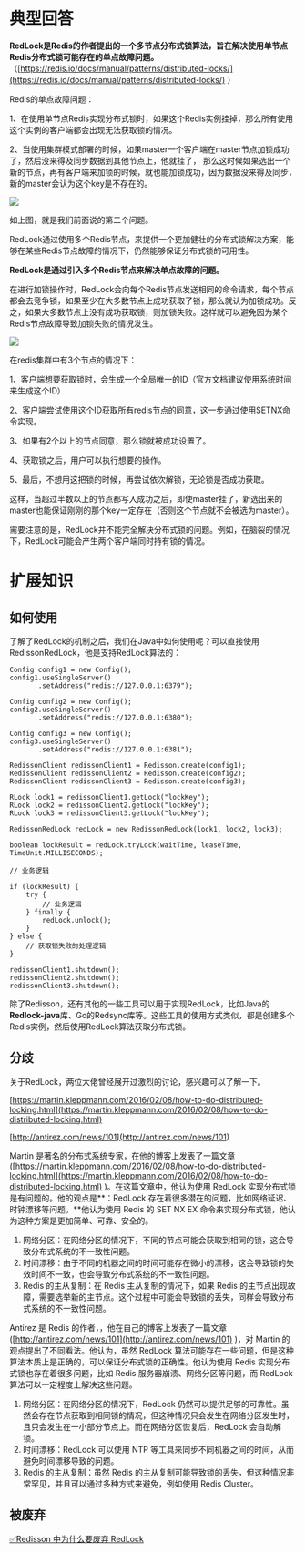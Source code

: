 # 典型回答


**RedLock是Redis的作者提出的一个多节点分布式锁算法，旨在解决使用单节点Redis分布式锁可能存在的单点故障问题。**（[https://redis.io/docs/manual/patterns/distributed-locks/](https://redis.io/docs/manual/patterns/distributed-locks/) ）



Redis的单点故障问题：

1、在使用单节点Redis实现分布式锁时，如果这个Redis实例挂掉，那么所有使用这个实例的客户端都会出现无法获取锁的情况。

2、当使用集群模式部署的时候，如果master一个客户端在master节点加锁成功了，然后没来得及同步数据到其他节点上，他就挂了， 那么这时候如果选出一个新的节点，再有客户端来加锁的时候，就也能加锁成功，因为数据没来得及同步，新的master会认为这个key是不存在的。



![](https://cdn.nlark.com/yuque/0/2024/png/5378072/1705138438131-c160ac35-1707-42c4-868b-ac2313f53697.png)

如上图，就是我们前面说的第二个问题。



RedLock通过使用多个Redis节点，来提供一个更加健壮的分布式锁解决方案，能够在某些Redis节点故障的情况下，仍然能够保证分布式锁的可用性。



**RedLock是通过引入多个Redis节点来解决单点故障的问题。**



在进行加锁操作时，RedLock会向每个Redis节点发送相同的命令请求，每个节点都会去竞争锁，如果至少在大多数节点上成功获取了锁，那么就认为加锁成功。反之，如果大多数节点上没有成功获取锁，则加锁失败。这样就可以避免因为某个Redis节点故障导致加锁失败的情况发生。



![](https://cdn.nlark.com/yuque/0/2024/png/5378072/1705138495619-e0c38366-d39e-40a4-ac57-7782ed3b631b.png)



在redis集群中有3个节点的情况下：



1、客户端想要获取锁时，会生成一个全局唯一的ID（官方文档建议使用系统时间来生成这个ID）

2、客户端尝试使用这个ID获取所有redis节点的同意，这一步通过使用SETNX命令实现。

3、如果有2个以上的节点同意，那么锁就被成功设置了。

4、获取锁之后，用户可以执行想要的操作。

5、最后，不想用这把锁的时候，再尝试依次解锁，无论锁是否成功获取。



这样，当超过半数以上的节点都写入成功之后，即使master挂了，新选出来的master也能保证刚刚的那个key一定存在（否则这个节点就不会被选为master）。



需要注意的是，RedLock并不能完全解决分布式锁的问题。例如，在脑裂的情况下，RedLock可能会产生两个客户端同时持有锁的情况。



# 扩展知识


## 如何使用


了解了RedLock的机制之后，我们在Java中如何使用呢？可以直接使用RedissonRedLock，他是支持RedLock算法的：



```plain
Config config1 = new Config();
config1.useSingleServer()
       .setAddress("redis://127.0.0.1:6379");

Config config2 = new Config();
config2.useSingleServer()
       .setAddress("redis://127.0.0.1:6380");

Config config3 = new Config();
config3.useSingleServer()
       .setAddress("redis://127.0.0.1:6381");

RedissonClient redissonClient1 = Redisson.create(config1);
RedissonClient redissonClient2 = Redisson.create(config2);
RedissonClient redissonClient3 = Redisson.create(config3);

RLock lock1 = redissonClient1.getLock("lockKey");
RLock lock2 = redissonClient2.getLock("lockKey");
RLock lock3 = redissonClient3.getLock("lockKey");

RedissonRedLock redLock = new RedissonRedLock(lock1, lock2, lock3);

boolean lockResult = redLock.tryLock(waitTime, leaseTime, TimeUnit.MILLISECONDS);

// 业务逻辑

if (lockResult) {
    try {
        // 业务逻辑
    } finally {
        redLock.unlock();
    }
} else {
    // 获取锁失败的处理逻辑
}

redissonClient1.shutdown();
redissonClient2.shutdown();
redissonClient3.shutdown();

```



除了Redisson，还有其他的一些工具可以用于实现RedLock，比如Java的**Redlock-java**库、Go的Redsync库等。这些工具的使用方式类似，都是创建多个Redis实例，然后使用RedLock算法获取分布式锁。



## 分歧


关于RedLock，两位大佬曾经展开过激烈的讨论，感兴趣可以了解一下。



[https://martin.kleppmann.com/2016/02/08/how-to-do-distributed-locking.html](https://martin.kleppmann.com/2016/02/08/how-to-do-distributed-locking.html)



[http://antirez.com/news/101](http://antirez.com/news/101)



Martin 是著名的分布式系统专家，在他的博客上发表了一篇文章([https://martin.kleppmann.com/2016/02/08/how-to-do-distributed-locking.html](https://martin.kleppmann.com/2016/02/08/how-to-do-distributed-locking.html) )。在这篇文章中，他认为使用 RedLock 实现分布式锁是有问题的。他的观点是**：RedLock 存在着很多潜在的问题，比如网络延迟、时钟漂移等问题。**他认为使用 Redis 的 SET NX EX 命令来实现分布式锁，他认为这种方案是更加简单、可靠、安全的。



1. 网络分区：在网络分区的情况下，不同的节点可能会获取到相同的锁，这会导致分布式系统的不一致性问题。
2. 时间漂移：由于不同的机器之间的时间可能存在微小的漂移，这会导致锁的失效时间不一致，也会导致分布式系统的不一致性问题。
3. Redis 的主从复制：在 Redis 主从复制的情况下，如果 Redis 的主节点出现故障，需要选举新的主节点。这个过程中可能会导致锁的丢失，同样会导致分布式系统的不一致性问题。



Antirez 是 Redis 的作者，，他在自己的博客上发表了一篇文章([http://antirez.com/news/101](http://antirez.com/news/101) )，对 Martin 的观点提出了不同看法。他认为，虽然 RedLock 算法可能存在一些问题，但是这种算法本质上是正确的，可以保证分布式锁的正确性。他认为使用 Redis 实现分布式锁也存在着很多问题，比如 Redis 服务器崩溃、网络分区等问题，而 RedLock 算法可以一定程度上解决这些问题。



1. 网络分区：在网络分区的情况下，RedLock 仍然可以提供足够的可靠性。虽然会存在节点获取到相同锁的情况，但这种情况只会发生在网络分区发生时，且只会发生在一小部分节点上。而在网络分区恢复后，RedLock 会自动解锁。
2. 时间漂移：RedLock 可以使用 NTP 等工具来同步不同机器之间的时间，从而避免时间漂移导致的问题。
3. Redis 的主从复制：虽然 Redis 的主从复制可能导致锁的丢失，但这种情况非常罕见，并且可以通过多种方式来避免，例如使用 Redis Cluster。





## 被废弃


[✅Redisson 中为什么要废弃 RedLock](https://www.yuque.com/hollis666/qyhor6/fz545rxlub3czyg6)

